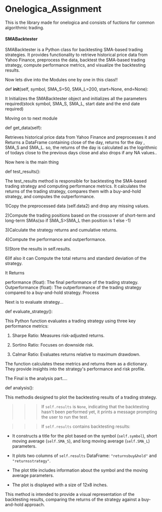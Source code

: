 # Onelogica_Assignment
This is the library made for onelogica and consists of fuctions for common algorithmic trading. 

#### SMABacktester

SMABacktester is a Python class for backtesting SMA-based trading strategies. It provides functionality to retrieve historical price data from Yahoo Finance, preprocess the data, backtest the SMA-based trading strategy, compute performance metrics, and visualize the backtesting results.


Now lets dive into the Modules one by one in this class!!

def __init__(self, symbol, SMA_S=50, SMA_L=200, start=None, end=None):

 It Initializes the SMABacktester object and initializes all the parameters required(stock symbol, SMA_S, SMA_L, start date and the end date required)

Moving on to next module 

 def get_data(self):
  
  
  Retrieves historical price data from Yahoo Finance and preprocesses it and Returns a DataFrame containing close of the day, returns for the day , SMA_S and SMA_L. so, the returns of the day is calculated as the logrithmic of todays close to the previous days close and also drops if any NA values..


Now here is the main thing 

def test_results():


The test_results method is responsible for backtesting the SMA-based trading strategy and computing performance metrics. It calculates the returns of the trading strategy, compares them with a buy-and-hold strategy, and computes the outperformance.



1)Copy the preprocessed data (self.data2) and drop any missing values.

2)Compute the trading positions based on the crossover of short-term and long-term SMAs(so if SMA_S>SMA_L then position is 1 else -1)

3)Calculate the strategy returns and cumulative returns.

4)Compute the performance and outperformance.

5)Store the results in self.results.

6)If also it can Compute the total returns and standard deviation of the strategy.


It Returns

performance (float): The final performance of the trading strategy.
Outperformance (float): The outperformance of the trading strategy compared to a buy-and-hold strategy.
Process


Next is to evaluate strategy...

def evaluate_strategy():


This Python function evaluates a trading strategy using three key performance metrics:

1. Sharpe Ratio: Measures risk-adjusted returns.

2. Sortino Ratio: Focuses on downside risk.

3. Calmar Ratio: Evaluates returns relative to maximum drawdown.

The function calculates these metrics and returns them as a dictionary. They provide insights into the strategy's performance and risk profile.


The Final is the analysis part....

def analysis():

This methodis designed to plot the backtesting results of a trading strategy.


>>> If `self.results` is `None`, indicating that the backtesting hasn't been performed yet, it prints a message prompting the user to run the test.

>>> If `self.results` contains backtesting results:
  
  - It constructs a title for the plot based on the symbol (`self.symbol`), short moving average (`self.SMA_S`), and long moving average (`self.SMA_L`) parameters.
  
  - It plots two columns of `self.results` DataFrame: `"returnsbuy&hold"` and `"returnsstrategy"`.
  
  - The plot title includes information about the symbol and the moving average parameters.
  
  - The plot is displayed with a size of 12x8 inches.

This method is intended to provide a visual representation of the backtesting results, comparing the returns of the strategy against a buy-and-hold approach.
